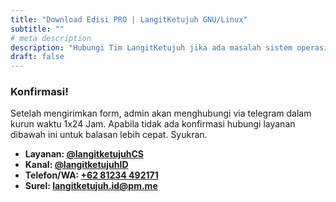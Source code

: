 ```yaml
---
title: "Download Edisi PRO | LangitKetujuh GNU/Linux"
subtitle: ""
# meta description
description: "Hubungi Tim LangitKetujuh jika ada masalah sistem operasi."
draft: false
---
```


### Konfirmasi!
Setelah mengirimkan form, admin akan menghubungi via telegram dalam kurun waktu 1x24 Jam. Apabila tidak ada konfirmasi hubungi layanan dibawah ini untuk balasan lebih cepat. Syukran.

* **Layanan: [@langitketujuhCS](tg:langitketujuhCS)**
* **Kanal: [@langitketujuhID](tg:langitketujuhID)**
* **Telefon/WA: [+62 81234 492171](whatsapp:+6281234492171)**
* **Surel: [langitketujuh.id@pm.me](mailto:langitketujuh.id@pm.me)**
